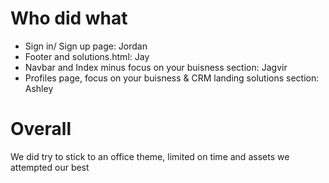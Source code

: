 # Who did what

- Sign in/ Sign up page: Jordan
- Footer and solutions.html: Jay
- Navbar and Index minus focus on your buisness section: Jagvir
- Profiles page, focus on your buisness & CRM landing solutions section: Ashley

# Overall
We did try to stick to an office theme, limited on time and assets we attempted our best
